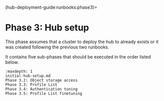 (hub-deployment-guide:runbooks:phase3)=
# Phase 3: Hub setup

This phase assumes that a cluster to deploy the hub to already exists or it was created following the previous two runbooks.

It contains five sub-phases that should be executed in the order listed below.

```{toctree}
:maxdepth: 1
initial-hub-setup.md
Phase 3.2: Object storage access
Phase 3.3: Profile List
Phase 3.4: Authentication tuning
Phase 3.5: Profile List finetuning
```